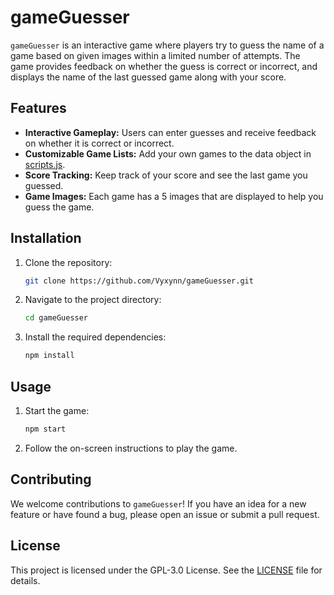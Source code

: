 # gameGuesser

`gameGuesser` is an interactive game where players try to guess the name of a game based on given images within a limited number of attempts. The game provides feedback on whether the guess is correct or incorrect, and displays the name of the last guessed game along with your score.

## Features

- **Interactive Gameplay:** Users can enter guesses and receive feedback on whether it is correct or incorrect.
- **Customizable Game Lists:** Add your own games to the data object in [scripts.js](scripts).
- **Score Tracking:** Keep track of your score and see the last game you guessed.
- **Game Images:** Each game has a 5 images that are displayed to help you guess the game.

## Installation

1. Clone the repository:

    ```bash
    git clone https://github.com/Vyxynn/gameGuesser.git
    ```

2. Navigate to the project directory:

    ```bash
    cd gameGuesser
    ```

3. Install the required dependencies:

    ```bash
    npm install
    ```

## Usage

1. Start the game:

    ```bash
    npm start
    ```

2. Follow the on-screen instructions to play the game.


## Contributing

We welcome contributions to `gameGuesser`! If you have an idea for a new feature or have found a bug, please open an issue or submit a pull request.

## License

This project is licensed under the GPL-3.0 License. See the [LICENSE](LICENSE) file for details.